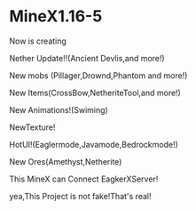 # MineX1.16-5
Now is creating

Nether Update!!(Ancient Devlis,and more!)

New mobs (Pillager,Drownd,Phantom and more!)

New Items(CrossBow,NetheriteTool,and more!)

New Animations!(Swiming)

NewTexture!

HotUI!(Eaglermode,Javamode,Bedrockmode!)

New Ores(Amethyst,Netherite)

This MineX can Connect EagkerXServer!

yea,This Project is not fake!That's real!
